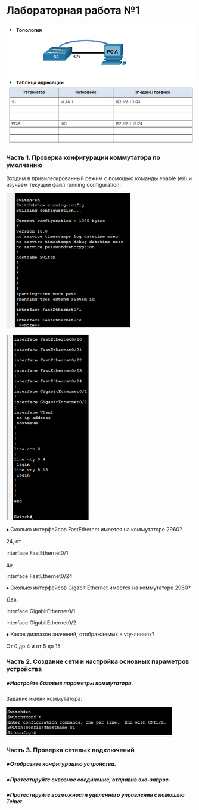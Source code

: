 # Лабораторная работа №1
![alt text](https://raw.githubusercontent.com/rpv101101/OTUS-homework/main/lab1/img/2022-10-01%2018_50_04-Lab_Basic_Switch_Configuration-1801-36784d.docx%20-%20WordPad.png)
### Часть 1. Проверка конфигурации коммутатора по умолчанию

Входим в привилегированный режим с помощью команды enable (en) и изучаем текущий файл running configuration:

![alt text](https://raw.githubusercontent.com/rpv101101/OTUS-homework/main/lab1/img/2022-10-01%2015_02_41-PC0.png)

![alt text](https://raw.githubusercontent.com/rpv101101/OTUS-homework/main/lab1/img/2022-10-01%2015_03_10-PC0.png)

⦁ Сколько интерфейсов FastEthernet имеется на коммутаторе 2960?

24, от

interface FastEthernet0/1

до

interface FastEthernet0/24

⦁ Сколько интерфейсов Gigabit Ethernet имеется на коммутаторе 2960?

Два, 

interface GigabitEthernet0/1

interface GigabitEthernet0/2

⦁ Каков диапазон значений, отображаемых в vty-линиях?

От 0 до 4 и от 5 до 15.

### Часть 2. Создание сети и настройка основных параметров устройства
##### ⦁	Настройте базовые параметры коммутатора.


Задание имени коммутатора: 

![alt text](https://raw.githubusercontent.com/rpv101101/OTUS-homework/main/lab1/img/2022-10-01%2015_17_15-PC0.png)

### Часть 3. Проверка сетевых подключений
##### ⦁	Отобразите конфигурацию устройства.
##### ⦁	Протестируйте сквозное соединение, отправив эхо-запрос.
##### ⦁	Протестируйте возможности удаленного управления с помощью Telnet.
